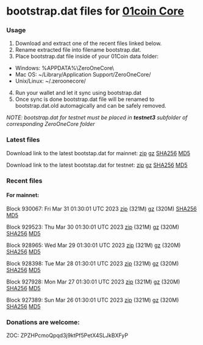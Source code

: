 # bootstrap.dat files for [01coin Core](https://01coin.io)

### Usage

1. Download and extract one of the recent files linked below.
2. Rename extracted file into filename bootstrap.dat.
3. Place bootstrap.dat file inside of your 01Coin data folder:
 - Windows: %APPDATA%\ZeroOneCore\
 - Mac OS: ~/Library/Application Support/ZeroOneCore/
 - Unix/Linux: ~/.zeroonecore/
4. Run your wallet and let it sync using bootstrap.dat
5. Once sync is done bootstrap.dat file will be renamed to bootstrap.dat.old automagically and can be safely removed.

_NOTE: bootstrap.dat for testnet must be placed in **testnet3** subfolder of corresponding ZeroOneCore folder_

### Latest files
Download link to the latest bootstap.dat for mainnet: [zip](https://files.01coin.io/mainnet/bootstrap.dat.zip) [gz](https://files.01coin.io/mainnet/bootstrap.dat.tar.gz) [SHA256](https://files.01coin.io/mainnet/sha256.txt) [MD5](https://files.01coin.io/mainnet/md5.txt)

Download link to the latest bootstap.dat for testnet: [zip](https://files.01coin.io/testnet/bootstrap.dat.zip) [gz](https://files.01coin.io/testnet/bootstrap.dat.tar.gz) [SHA256](https://files.01coin.io/testnet/sha256.txt) [MD5](https://files.01coin.io/testnet/md5.txt)

### Recent files

#### For mainnet:

Block 930067: Fri Mar 31 01:30:01 UTC 2023 [zip](https://files.01coin.io/mainnet/2023-03-31/bootstrap.dat.zip) (321M) [gz](https://files.01coin.io/mainnet/2023-03-31/bootstrap.dat.tar.gz) (320M) [SHA256](https://files.01coin.io/mainnet/2023-03-31/sha256.txt) [MD5](https://files.01coin.io/mainnet/2023-03-31/md5.txt)

Block 929523: Thu Mar 30 01:30:01 UTC 2023 [zip](https://files.01coin.io/mainnet/2023-03-30/bootstrap.dat.zip) (321M) [gz](https://files.01coin.io/mainnet/2023-03-30/bootstrap.dat.tar.gz) (320M) [SHA256](https://files.01coin.io/mainnet/2023-03-30/sha256.txt) [MD5](https://files.01coin.io/mainnet/2023-03-30/md5.txt)

Block 928965: Wed Mar 29 01:30:01 UTC 2023 [zip](https://files.01coin.io/mainnet/2023-03-29/bootstrap.dat.zip) (321M) [gz](https://files.01coin.io/mainnet/2023-03-29/bootstrap.dat.tar.gz) (320M) [SHA256](https://files.01coin.io/mainnet/2023-03-29/sha256.txt) [MD5](https://files.01coin.io/mainnet/2023-03-29/md5.txt)

Block 928398: Tue Mar 28 01:30:01 UTC 2023 [zip](https://files.01coin.io/mainnet/2023-03-28/bootstrap.dat.zip) (321M) [gz](https://files.01coin.io/mainnet/2023-03-28/bootstrap.dat.tar.gz) (320M) [SHA256](https://files.01coin.io/mainnet/2023-03-28/sha256.txt) [MD5](https://files.01coin.io/mainnet/2023-03-28/md5.txt)

Block 927928: Mon Mar 27 01:30:01 UTC 2023 [zip](https://files.01coin.io/mainnet/2023-03-27/bootstrap.dat.zip) (321M) [gz](https://files.01coin.io/mainnet/2023-03-27/bootstrap.dat.tar.gz) (320M) [SHA256](https://files.01coin.io/mainnet/2023-03-27/sha256.txt) [MD5](https://files.01coin.io/mainnet/2023-03-27/md5.txt)

Block 927389: Sun Mar 26 01:30:01 UTC 2023 [zip](https://files.01coin.io/mainnet/2023-03-26/bootstrap.dat.zip) (321M) [gz](https://files.01coin.io/mainnet/2023-03-26/bootstrap.dat.tar.gz) (320M) [SHA256](https://files.01coin.io/mainnet/2023-03-26/sha256.txt) [MD5](https://files.01coin.io/mainnet/2023-03-26/md5.txt)


### Donations are welcome:

ZOC: ZPZHPcmoQpqd3j9ktPf5PetX4SLJkBXFyP
